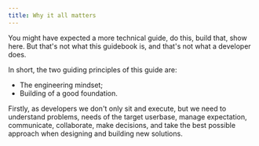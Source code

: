 ```yaml
---
title: Why it all matters
---
```


You might have expected a more technical guide, do this, build that, show here. But that's not what this guidebook is, and that's not what a developer does.

In short, the two guiding principles of this guide are:
- The engineering mindset;
- Building of a good foundation.

Firstly, as developers we don't only sit and execute, but we need to understand problems, needs of the target userbase, manage expectation, communicate, collaborate, make decisions, and take the best possible approach when designing and building new solutions.